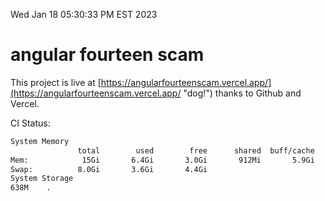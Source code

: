 Wed Jan 18 05:30:33 PM EST 2023

# angular fourteen scam


This project is live at [https://angularfourteenscam.vercel.app/](https://angularfourteenscam.vercel.app/ "dog!") thanks to Github and Vercel.

CI Status: 

```bash
System Memory
               total        used        free      shared  buff/cache   available
Mem:            15Gi       6.4Gi       3.0Gi       912Mi       5.9Gi       7.7Gi
Swap:          8.0Gi       3.6Gi       4.4Gi
System Storage
638M	.
```
